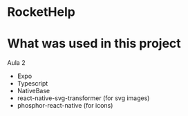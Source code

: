# RocketHelp


# What was used in this project

Aula 2

- Expo
- Typescript
- NativeBase
- react-native-svg-transformer (for svg images)
- phosphor-react-native (for icons)